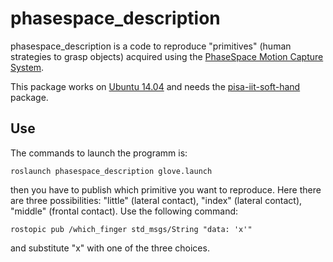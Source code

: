 # phasespace_description


phasespace_description is a code to reproduce "primitives" (human strategies to grasp objects) acquired using the [PhaseSpace Motion Capture System](http://phasespace.com/).

This package works on [Ubuntu 14.04](http://www.ubuntu.com/download/desktop) and needs the [pisa-iit-soft-hand](https://github.com/manuelbonilla/pisa-iit-soft-hand) package.


## Use

The commands to launch the programm is:

`roslaunch phasespace_description glove.launch`

then you have to publish which primitive you want to reproduce. Here there are three possibilities: "little" (lateral contact), "index" (lateral contact), "middle" (frontal contact). Use the following command:

`rostopic pub /which_finger std_msgs/String "data: 'x'" `

and substitute "x" with one of the three choices.
